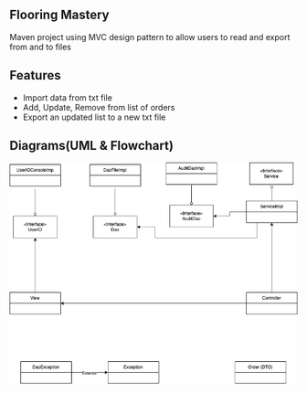 ## Flooring Mastery
 Maven project using MVC design pattern to allow users to read and export from and to files


## Features
* Import data from txt file
* Add, Update, Remove from list of orders
* Export an updated list to a new txt file

## Diagrams(UML & Flowchart)
![a;t-text](https://github.com/lindaerin/orderbook-mvc/blob/main/Diagrams/UML%20Diagram.png)

